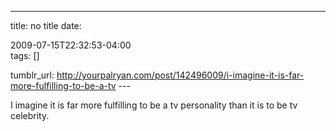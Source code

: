 ---
title: no title
date:

 2009-07-15T22:32:53-04:00  
tags:  []

tumblr_url:
http://yourpalryan.com/post/142496009/i-imagine-it-is-far-more-fulfilling-to-be-a-tv
\-\--

I imagine it is far more fulfilling to be a tv personality than it is to
be tv celebrity.
